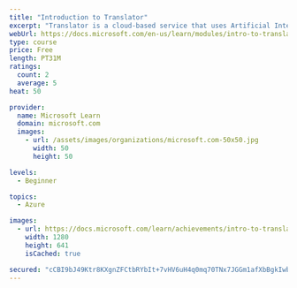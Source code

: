 ```yaml
---
title: "Introduction to Translator"
excerpt: "Translator is a cloud-based service that uses Artificial Intelligence to reliably translate text and documents between languages in near real time. You can add multi-language user experiences to your apps in 90 languages and dialects, along with free text translation with any operating system. Translator also has customizable translation models that can better understand industry-specific terminology or pronouns."
webUrl: https://docs.microsoft.com/en-us/learn/modules/intro-to-translator/
type: course
price: Free
length: PT31M
ratings:
  count: 2
  average: 5
heat: 50

provider:
  name: Microsoft Learn
  domain: microsoft.com
  images:
    - url: /assets/images/organizations/microsoft.com-50x50.jpg
      width: 50
      height: 50

levels:
  - Beginner

topics:
  - Azure

images:
  - url: https://docs.microsoft.com/learn/achievements/intro-to-translator-social.png
    width: 1280
    height: 641
    isCached: true

secured: "cCBI9bJ49Ktr8KXgnZFCtbRYbIt+7vHV6uH4q0mq70TNx7JGGm1afXbBgkIwbujPz8107sEe2jWk/t/YaAf0/to1W5N166Yt9P/csj/XNhxAk8+j/jMSOfbmfxG5TPrzrqsM3NlshYOIfi5QsTfDWOIJLY1+jfYkjZiNRN0yv+ah6o+oUGb2J0HZb2t4pcLZsFjYcnqmEUo9IQ2VIMFQtfZvY0ckAF34fLKaYT+Bft36R2dWrx9RiNVBGvfzLBh84jqg4soiCDhcW42bjPgG3WqK4dMEEghy00mHHY4yKZxLRX+VjxFFktjn6J5dhly3py0HGkYmYC+R3yOppmwbTRiUQQetbLvw60zoVAkLNsk/vr/9B1ajLHLXnhwv2Mw1PiqXyj+5jsE7R0BM3NxAB8qQMUzwjV1WDwDQURGJ3Ic=;K/W4tvNeaOUxGu7Yk2u0QA=="
---
```


